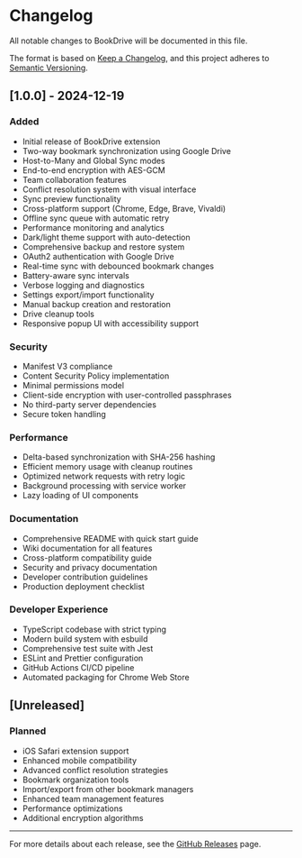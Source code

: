 # Changelog

All notable changes to BookDrive will be documented in this file.

The format is based on [Keep a Changelog](https://keepachangelog.com/en/1.0.0/),
and this project adheres to [Semantic Versioning](https://semver.org/spec/v2.0.0.html).

## [1.0.0] - 2024-12-19

### Added
- Initial release of BookDrive extension
- Two-way bookmark synchronization using Google Drive
- Host-to-Many and Global Sync modes
- End-to-end encryption with AES-GCM
- Team collaboration features
- Conflict resolution system with visual interface
- Sync preview functionality
- Cross-platform support (Chrome, Edge, Brave, Vivaldi)
- Offline sync queue with automatic retry
- Performance monitoring and analytics
- Dark/light theme support with auto-detection
- Comprehensive backup and restore system
- OAuth2 authentication with Google Drive
- Real-time sync with debounced bookmark changes
- Battery-aware sync intervals
- Verbose logging and diagnostics
- Settings export/import functionality
- Manual backup creation and restoration
- Drive cleanup tools
- Responsive popup UI with accessibility support

### Security
- Manifest V3 compliance
- Content Security Policy implementation
- Minimal permissions model
- Client-side encryption with user-controlled passphrases
- No third-party server dependencies
- Secure token handling

### Performance
- Delta-based synchronization with SHA-256 hashing
- Efficient memory usage with cleanup routines
- Optimized network requests with retry logic
- Background processing with service worker
- Lazy loading of UI components

### Documentation
- Comprehensive README with quick start guide
- Wiki documentation for all features
- Cross-platform compatibility guide
- Security and privacy documentation
- Developer contribution guidelines
- Production deployment checklist

### Developer Experience
- TypeScript codebase with strict typing
- Modern build system with esbuild
- Comprehensive test suite with Jest
- ESLint and Prettier configuration
- GitHub Actions CI/CD pipeline
- Automated packaging for Chrome Web Store

## [Unreleased]

### Planned
- iOS Safari extension support
- Enhanced mobile compatibility
- Advanced conflict resolution strategies
- Bookmark organization tools
- Import/export from other bookmark managers
- Enhanced team management features
- Performance optimizations
- Additional encryption algorithms

---

For more details about each release, see the [GitHub Releases](https://github.com/your-org/bookdrive-extension/releases) page.